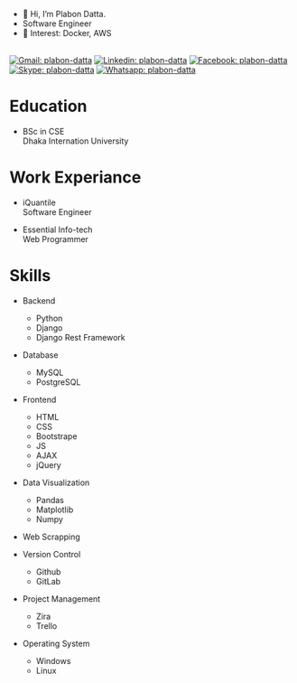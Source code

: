 - 👋 Hi, I’m Plabon Datta.
- Software Engineer
- 👀 Interest: Docker, AWS 

<br>[![Gmail: plabon-datta](https://img.shields.io/badge/-Plabon_Datta-green?style=flat-square&logo=Gmail&logoColor=red&link=mailto:plabondatta26@gmail.com)](mailto:plabondatta26@gmail.com)
[![Linkedin: plabon-datta](https://img.shields.io/badge/-Plabon_Datta-blue?style=flat-square&logo=Linkedin&logoColor=white&link=https://www.linkedin.com/in/ashif-zafar-70618434/)](https://www.linkedin.com/in/plabon-datta/)
[![Facebook: plabon-datta](https://img.shields.io/badge/-Plabon_Datta-blue?style=flat-square&logo=Facebook&logoColor=white&link=https://https://www.facebook.com/plabondatta26/)](https://www.facebook.com/plabondatta26/)
[![Skype: plabon-datta](https://img.shields.io/badge/-Plabon_Datta-azure?style=flat-square&logo=Skype&logoColor=blue&link=live:plabondatta26)](Skype:plabondatta26)
[![Whatsapp: plabon-datta](https://img.shields.io/badge/-Plabon_Datta-Green?style=flat-square&logo=Whatsapp&logoColor=white&link=Whatsapp:+8801797405859)](Whatsapp:+8801797405859)

# Education
- BSc in CSE
<br> Dhaka Internation University

# Work Experiance 
- iQuantile
  <br> Software Engineer


- Essential Info-tech
  <br>Web Programmer
# Skills
- Backend
  - Python
  - Django
  - Django Rest Framework


- Database
  - MySQL
  - PostgreSQL


- Frontend
  - HTML
  - CSS
  - Bootstrape
  - JS
  - AJAX
  - jQuery


- Data Visualization
  - Pandas
  - Matplotlib
  - Numpy


- Web Scrapping


- Version Control
  - Github
  - GitLab


- Project Management
  - Zira
  - Trello


- Operating System
  - Windows
  - Linux
<!---
plabondatta26/plabondatta26 is a ✨ special ✨ repository because its `README.md` (this file) appears on your GitHub profile.
You can click the Preview link to take a look at your changes.
--->

